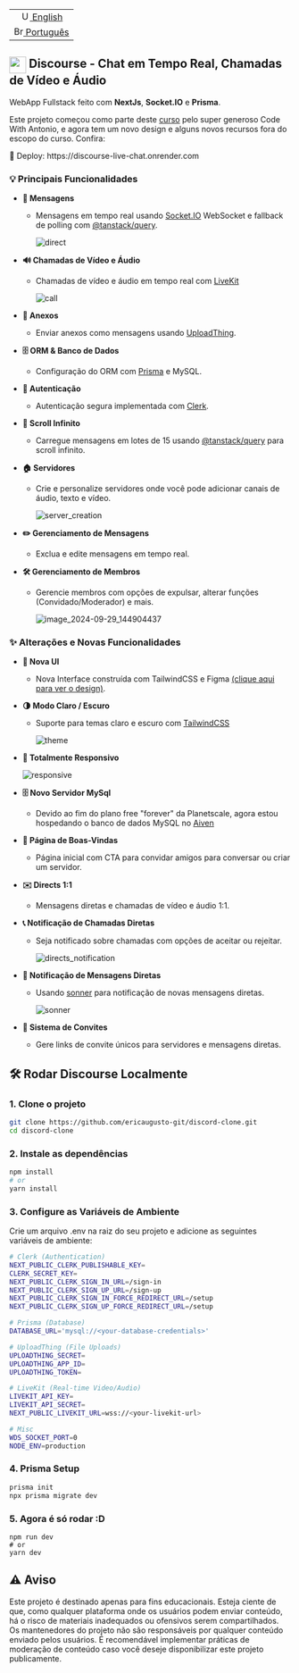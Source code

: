  <table>
 <tr>
   <td style="text-align: center;">
     <a href="https://github.com/ericaugusto-git/discord-clone/blob/main/README.md" target="_blank">
       <img src="https://github.com/ericaugusto-git/ericaugusto-git/assets/56616279/dea722d8-626b-42f0-8ad0-2b92ef1e390e" alt="US flag" width="17px">
        English
     </a>
   </td>
 </tr>
 <tr>
   <td style="text-align: center;">
     <a href="https://github.com/ericaugusto-git/discord-clone/blob/main/README-pt_BR.md" target="_blank">
       <img src="https://github.com/ericaugusto-git/ericaugusto-git/assets/56616279/aef79d33-f000-4730-8444-cc5c52c75d01" alt="Brazil flag" width="17px">
       Português
     </a>
   </td>
 </tr>
</table>

## <img src="https://github.com/user-attachments/assets/83940099-079f-4c06-bebc-6a288aceeb4a" width="30px" align="top"> Discourse - Chat em Tempo Real, Chamadas de Vídeo e Áudio
<p>
  WebApp Fullstack feito com <b>NextJs</b>, <b>Socket.IO</b> e <b>Prisma</b>. 
</p>


Este projeto começou como parte deste [curso](https://www.youtube.com/watch?v=ZbX4Ok9YX94) pelo super generoso Code With Antonio, e agora tem um novo design e alguns novos recursos fora do escopo do curso. Confira:
<p>🚀 Deploy: https://discourse-live-chat.onrender.com</p>

### 💡 Principais Funcionalidades

- **💬 Mensagens**
  - Mensagens em tempo real usando [Socket.IO](https://socket.io) WebSocket e fallback de polling com [@tanstack/query](https://tanstack.com/query/latest).
    
    ![direct](https://github.com/user-attachments/assets/5895d329-0ecf-4498-841d-cbe0821aff2f)
- **🔊 Chamadas de Vídeo e Áudio**
  - Chamadas de vídeo e áudio em tempo real com [LiveKit](https://livekit.io)
 
    ![call](https://github.com/user-attachments/assets/34094a39-028f-4161-86ae-c761a707efe4)


- **📎 Anexos**
  - Enviar anexos como mensagens usando [UploadThing](https://uploadthing.com).

- **🗄️ ORM & Banco de Dados**
  - Configuração do ORM com [Prisma](https://www.prisma.io) e MySQL.

- **🔐 Autenticação**
  - Autenticação segura implementada com [Clerk](https://clerk.com).

- **📜 Scroll Infinito**
  - Carregue mensagens em lotes de 15 usando [@tanstack/query](https://tanstack.com/query/latest) para scroll infinito.

- **🏠 Servidores**
  - Crie e personalize servidores onde você pode adicionar canais de áudio, texto e vídeo.
  
    ![server_creation](https://github.com/user-attachments/assets/8ac618c0-040d-4bca-8706-3dd6cf69f263)
- **✏️ Gerenciamento de Mensagens**
  - Exclua e edite mensagens em tempo real.

- **🛠️ Gerenciamento de Membros**
  - Gerencie membros com opções de expulsar, alterar funções (Convidado/Moderador) e mais.
    
    ![image_2024-09-29_144904437](https://github.com/user-attachments/assets/1d65e3d9-4374-4e3e-bef3-a9c477566b79)



### ✨ Alterações e Novas Funcionalidades

- **💅 Nova UI**
  - Nova Interface construída com TailwindCSS e Figma [(clique aqui para ver o design)](https://www.figma.com/design/mW7pmuDuwELvesOq759VIC/Discourse?node-id=0-1&t=tAIdE2khFXYmdgcG-1).

- **🌗 Modo Claro / Escuro**
  - Suporte para temas claro e escuro com [TailwindCSS](https://tailwindcss.com)
    
    ![theme](https://github.com/user-attachments/assets/cac842b0-a9b7-49c2-88de-194fae76e422)

- **📱 Totalmente Responsivo**

    ![responsive](https://github.com/user-attachments/assets/1135d0cf-5b75-4c99-a54f-a81abf13c4e8)

- **🗄️ Novo Servidor MySql**
  - Devido ao fim do plano free "forever" da Planetscale, agora estou hospedando o banco de dados MySQL no [Aiven](https://aiven.io) 

- **👋 Página de Boas-Vindas**
  - Página inicial com CTA para convidar amigos para conversar ou criar um servidor.

- **✉️ Directs 1:1**
  - Mensagens diretas e chamadas de vídeo e áudio 1:1.
  
- **📞 Notificação de Chamadas Diretas**
  - Seja notificado sobre chamadas com opções de aceitar ou rejeitar.
  
    ![directs_notification](https://github.com/user-attachments/assets/e0949910-ec15-4c7e-ac8b-024447204904)
- **🔔 Notificação de Mensagens Diretas**
  - Usando [sonner](https://ui.shadcn.com/docs/components/sonner) para notificação de novas mensagens diretas.
 
    ![sonner](https://github.com/user-attachments/assets/387684c4-214a-4ce3-b4fb-11be8228292f)
- **🔗 Sistema de Convites**
  - Gere links de convite únicos para servidores e mensagens diretas.
 
## 🛠️ Rodar Discourse Localmente

### 1. Clone o projeto
```bash
git clone https://github.com/ericaugusto-git/discord-clone.git
cd discord-clone
```
### 2. Instale as dependências
```bash
npm install
# or
yarn install
```

### 3. Configure as Variáveis de Ambiente
Crie um arquivo .env na raiz do seu projeto e adicione as seguintes variáveis de ambiente:
```bash
# Clerk (Authentication)
NEXT_PUBLIC_CLERK_PUBLISHABLE_KEY=
CLERK_SECRET_KEY=
NEXT_PUBLIC_CLERK_SIGN_IN_URL=/sign-in
NEXT_PUBLIC_CLERK_SIGN_UP_URL=/sign-up
NEXT_PUBLIC_CLERK_SIGN_IN_FORCE_REDIRECT_URL=/setup
NEXT_PUBLIC_CLERK_SIGN_UP_FORCE_REDIRECT_URL=/setup

# Prisma (Database)
DATABASE_URL='mysql://<your-database-credentials>'

# UploadThing (File Uploads)
UPLOADTHING_SECRET=
UPLOADTHING_APP_ID=
UPLOADTHING_TOKEN=

# LiveKit (Real-time Video/Audio)
LIVEKIT_API_KEY=
LIVEKIT_API_SECRET=
NEXT_PUBLIC_LIVEKIT_URL=wss://<your-livekit-url>

# Misc
WDS_SOCKET_PORT=0
NODE_ENV=production
```
### 4. Prisma Setup
 ```bash
prisma init
npx prisma migrate dev
```
### 5. Agora é só rodar :D
```
npm run dev
# or
yarn dev
```

## ⚠️ Aviso
Este projeto é destinado apenas para fins educacionais. Esteja ciente de que, como qualquer plataforma onde os usuários podem enviar conteúdo, há o risco de materiais inadequados ou ofensivos serem compartilhados. Os mantenedores do projeto não são responsáveis por qualquer conteúdo enviado pelos usuários. É recomendável implementar práticas de moderação de conteúdo caso você deseje disponibilizar este projeto publicamente.
